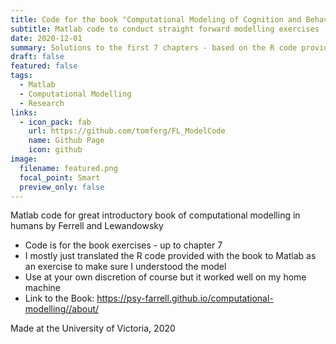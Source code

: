 ```yaml
---
title: Code for the book "Computational Modeling of Cognition and Behavior"
subtitle: Matlab code to conduct straight forward modelling exercises
date: 2020-12-01
summary: Solutions to the first 7 chapters - based on the R code provided by the book
draft: false
featured: false
tags:
  - Matlab
  - Computational Modelling
  - Research
links:
  - icon_pack: fab
    url: https://github.com/tomferg/FL_ModelCode
    name: Github Page
    icon: github
image:
  filename: featured.png
  focal_point: Smart
  preview_only: false
---
```

Matlab code for great introductory book of computational modelling in humans by Ferrell and Lewandowsky

* Code is for the book exercises - up to chapter 7
* I mostly just translated the R code provided with the book to Matlab as an exercise to make sure I understood the model
* Use at your own discretion of course but it worked well on my home machine
* Link to the Book: https://psy-farrell.github.io/computational-modelling//about/

Made at the University of Victoria, 2020
